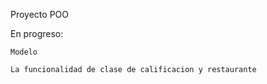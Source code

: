 Proyecto POO


  En progreso:
	
    Modelo
		
    La funcionalidad de clase de calificacion y restaurante
